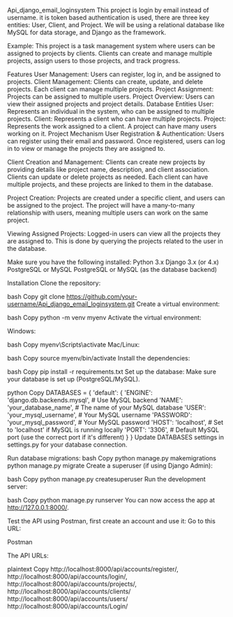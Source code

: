 Api_django_email_loginsystem
This project is login by email instead of username. it is token based authentication is used, there are three key entities: User, Client, and Project. We will be using a relational database like MySQL for data storage, and Django as the framework.

Example: This project is a task management system where users can be assigned to projects by clients. Clients can create and manage multiple projects, assign users to those projects, and track progress.

Features
User Management: Users can register, log in, and be assigned to projects.
Client Management: Clients can create, update, and delete projects. Each client can manage multiple projects.
Project Assignment: Projects can be assigned to multiple users.
Project Overview: Users can view their assigned projects and project details.
Database Entities
User: Represents an individual in the system, who can be assigned to multiple projects.
Client: Represents a client who can have multiple projects.
Project: Represents the work assigned to a client. A project can have many users working on it.
Project Mechanism
User Registration & Authentication: Users can register using their email and password. Once registered, users can log in to view or manage the projects they are assigned to.

Client Creation and Management: Clients can create new projects by providing details like project name, description, and client association. Clients can update or delete projects as needed. Each client can have multiple projects, and these projects are linked to them in the database.

Project Creation: Projects are created under a specific client, and users can be assigned to the project. The project will have a many-to-many relationship with users, meaning multiple users can work on the same project.

Viewing Assigned Projects: Logged-in users can view all the projects they are assigned to. This is done by querying the projects related to the user in the database.

Make sure you have the following installed:
Python 3.x
Django 3.x (or 4.x)
PostgreSQL or MySQL
PostgreSQL or MySQL (as the database backend)

Installation
Clone the repository:

bash
Copy
git clone https://github.com/your-username/Api_django_email_loginsystem.git
Create a virtual environment:

bash
Copy
python -m venv myenv
Activate the virtual environment:

Windows:

bash
Copy
myenv\Scripts\activate
Mac/Linux:

bash
Copy
source myenv/bin/activate
Install the dependencies:

bash
Copy
pip install -r requirements.txt
Set up the database:
Make sure your database is set up (PostgreSQL/MySQL).

python
Copy
DATABASES = {
    'default': {
        'ENGINE': 'django.db.backends.mysql',  # Use MySQL backend
        'NAME': 'your_database_name',  # The name of your MySQL database
        'USER': 'your_mysql_username',  # Your MySQL username
        'PASSWORD': 'your_mysql_password',  # Your MySQL password
        'HOST': 'localhost',  # Set to 'localhost' if MySQL is running locally
        'PORT': '3306',  # Default MySQL port (use the correct port if it's different)
    }
}
Update DATABASES settings in settings.py for your database connection.

Run database migrations:
bash
Copy
python manage.py makemigrations
python manage.py migrate
Create a superuser (if using Django Admin):

bash
Copy
python manage.py createsuperuser
Run the development server:

bash
Copy
python manage.py runserver
You can now access the app at http://127.0.0.1:8000/.

Test the API using Postman, first create an account and use it:
Go to this URL:

Postman

The API URLs:

plaintext
Copy
http://localhost:8000/api/accounts/register/,
http://localhost:8000/api/accounts/login/,
http://localhost:8000/api/accounts/projects/,
http://localhost:8000/api/accounts/clients/
http://localhost:8000/api/accounts/users/
http://localhost:8000/api/accounts/Login/
